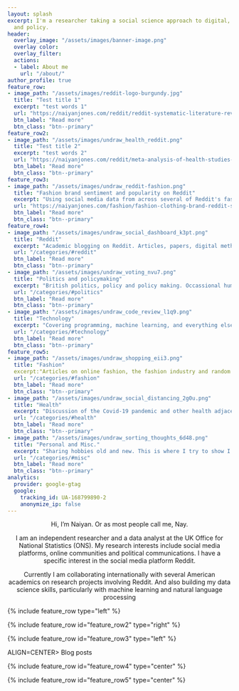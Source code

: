 ```yaml
---
layout: splash
excerpt: I'm a researcher taking a social science approach to digital, social media
  and policy.
header:
  overlay_image: "/assets/images/banner-image.png"
  overlay color:
  overlay_filter:
  actions:
  - label: About me
    url: "/about/"
author_profile: true
feature_row:
- image_path: "/assets/images/reddit-logo-burgundy.jpg"
  title: "Test title 1"
  excerpt: "test words 1"
  url: "https://naiyanjones.com/reddit/reddit-systematic-literature-review-2020/"
  btn_label: "Read more"
  btn_class: "btn--primary"
feature_row2:
- image_path: "/assets/images/undraw_health_reddit.png"
  title: "Test title 2"
  excerpt: "test words 2"
  url: "https://naiyanjones.com/reddit/meta-analysis-of-health-studies-on-Reddit/"
  btn_label: "Read more"
  btn_class: "btn--primary"
feature_row3:
- image_path: "/assets/images/undraw_reddit-fashion.png"
  title: "Fashion brand sentiment and popularity on Reddit"
  excerpt: "Using social media data from across several of Reddit's fashion communities I am investigating the most popular fashion brands over time using machine learning. I am using Python to conduct sentiment analysis and topic modelling to identify how brands are discussed and their popularity approximately over 10 years."
  url: "https://naiyanjones.com/fashion/fashion-clothing-brand-reddit-study/"
  btn_label: "Read more"
  btn_class: "btn--primary"
feature_row4:
- image_path: "/assets/images/undraw_social_dashboard_k3pt.png"
  title: "Reddit"
  excerpt: "Academic blogging on Reddit. Articles, papers, digital methods and commentary."
  url: "/categories/#reddit"
  btn_label: "Read more"
  btn_class: "btn--primary"
- image_path: "/assets/images/undraw_voting_nvu7.png"
  title: "Politics and policymaking"
  excerpt: "British politics, policy and policy making. Occassional humour article."
  url: "/categories/#politics"
  btn_label: "Read more"
  btn_class: "btn--primary"
- image_path: "/assets/images/undraw_code_review_l1q9.png"
  title: "Technology"
  excerpt: "Covering programming, machine learning, and everything else."
  url: "/categories/#technology"
  btn_label: "Read more"
  btn_class: "btn--primary"
feature_row5:
- image_path: "/assets/images/undraw_shopping_eii3.png"
  title: "Fashion"
  excerpt:"Articles on online fashion, the fashion industry and random thoughts."
  url: "/categories/#fashion"
  btn_label: "Read more"
  btn_class: "btn--primary"
- image_path: "/assets/images/undraw_social_distancing_2g0u.png"
  title: "Health"
  excerpt: "Discussion of the Covid-19 pandemic and other health adjacent issues."
  url: "/categories/#health"
  btn_label: "Read more"
  btn_class: "btn--primary"
- image_path: "/assets/images/undraw_sorting_thoughts_6d48.png"
  title: "Personal and Misc."
  excerpt: "Sharing hobbies old and new. This is where I try to show I'm not a total dork."
  url: "/categories/#misc"
  btn_label: "Read more"
  btn_class: "btn--primary"
analytics:
  provider: google-gtag
  google:
    tracking_id: UA-168799890-2
    anonymize_ip: false
---
```


<P ALIGN=CENTER>Hi, I’m Naiyan. Or as most people call me, Nay.</P>

<P ALIGN=CENTER>I am an independent researcher and a data analyst at the UK Office for National Statistics (ONS). My research interests include social media platforms, online communities and political communications. I have a specific interest in the social media platform Reddit.</P>

<P ALIGN=CENTER>Currently I am collaborating internationally with several American academics on research projects involving Reddit. And also building my data science skills, particularly with machine learning and natural language processing</P>

{% include feature_row type="left" %}

{% include feature_row id="feature_row2" type="right" %}

{% include feature_row id="feature_row3" type="left" %}

ALIGN=CENTER> Blog posts

{% include feature_row id="feature_row4" type="center" %}

{% include feature_row id="feature_row5" type="center" %}
